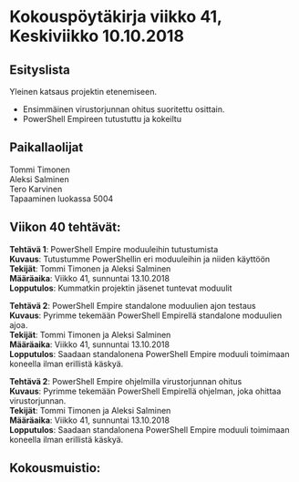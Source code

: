 # Kokouspöytäkirja viikko 41, Keskiviikko 10.10.2018  

## Esityslista  
Yleinen katsaus projektin etenemiseen.  
* Ensimmäinen virustorjunnan ohitus suoritettu osittain.
* PowerShell Empireen tutustuttu ja kokeiltu
  
## Paikallaolijat
Tommi Timonen  
Aleksi Salminen  
Tero Karvinen  
Tapaaminen luokassa 5004  

  
## Viikon 40 tehtävät:  

**Tehtävä 1**: PowerShell Empire moduuleihin tutustumista  
**Kuvaus**: Tutustumme PowerShellin eri moduuleihin ja niiden käyttöön  
**Tekijät**: Tommi Timonen ja Aleksi Salminen  
**Määräaika**: Viikko 41, sunnuntai 13.10.2018  
**Lopputulos**: Kummatkin projektin jäsenet tuntevat moduulit  

**Tehtävä 2**: PowerShell Empire standalone moduulien ajon testaus  
**Kuvaus**: Pyrimme tekemään PowerShell Empirellä standalone moduulien ajoa.  
**Tekijät**: Tommi Timonen ja Aleksi Salminen  
**Määräaika**: Viikko 41, sunnuntai 13.10.2018  
**Lopputulos**: Saadaan standalonena PowerShell Empire moduuli toimimaan koneella ilman erillistä käskyä.  

**Tehtävä 2**: PowerShell Empire ohjelmilla virustorjunnan ohitus  
**Kuvaus**: Pyrimme tekemään PowerShell Empirellä ohjelman, joka ohittaa virustorjunnan.  
**Tekijät**: Tommi Timonen ja Aleksi Salminen  
**Määräaika**: Viikko 41, sunnuntai 13.10.2018  
**Lopputulos**: Saadaan standalonena PowerShell Empire moduuli toimimaan koneella ilman erillistä käskyä.  


## Kokousmuistio:  



